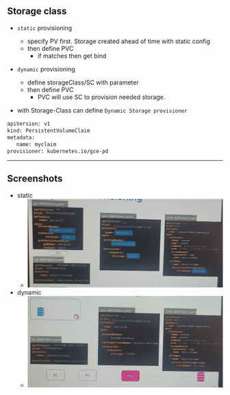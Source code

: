## Storage class
- `static` provisioning
  - specify PV first. Storage created ahead of time with static config
  - then define PVC
    - if matches then get bind
- `dynamic` provisioning
  - define storageClass/SC with parameter
  - then define PVC
    - PVC will use SC to provision needed storage.

- with Storage-Class can define  `Dynamic Storage provisioner`
```
apiVersion: v1
kind: PersistentVolumeClaim
metadata:
   name: myclaim
provisioner: kubernetes.io/gce-pd   
```
---
## Screenshots
- static
  - ![img.png](../99_img/08/02/img.png)
- dynamic
  - ![img_1.png](../99_img/08/02/img_1.png)